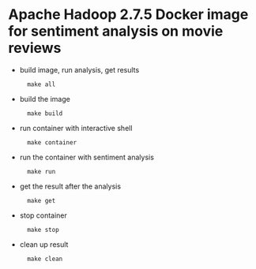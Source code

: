 # Apache Hadoop 2.7.5 Docker image for sentiment analysis on movie reviews

* build image, run analysis, get results

		make all
		
* build the image	

		make build

* run container with interactive shell

		make container

* run the container with sentiment analysis

		make run

* get the result after the analysis

		make get

* stop container

		make stop

* clean up result 

		make clean


